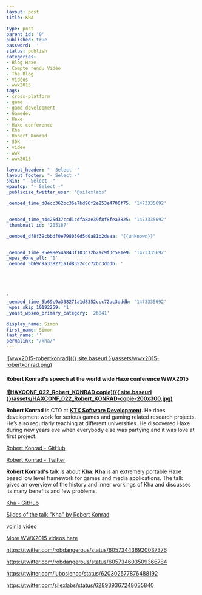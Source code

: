 ```yaml
---
layout: post
title: KHA

type: post
parent_id: '0'
published: true
password: ''
status: publish
categories:
- Blog Haxe
- Compte rendu Vidéo
- The Blog
- Vidéos
- wwx2015
tags:
- cross-platform
- game
- game development
- Gamedev
- Haxe
- Haxe conference
- Kha
- Robert Konrad
- SDK
- video
- wwx
- wwx2015

layout_header: "- Select -"
layout_footer: "- Select -"
skin: "- Select -"
wpautop: "- Select -"
_publicize_twitter_user: "@silexlabs"

_oembed_time_d0ecc362bc36e7bd96f2e253e4706f75: '1473335692'


_oembed_time_a4425d37ccd1cdfa8ae39f8f8fea3825: '1473335692'
_thumbnail_id: '205187'

_oembed_df8f39cbbdf0e798050d5d0a81b2deaa: "{{unknown}}"


_oembed_time_85e98e54a843f103c72b2ac9f3c581e9: '1473335692'
_wpas_done_all: '1'
_oembed_5b69c9a338271a1d8352ccc72bc3dddb: '





'
_oembed_time_5b69c9a338271a1d8352ccc72bc3dddb: '1473335692'
_wpas_skip_10192259: '1'
_yoast_wpseo_primary_category: '26841'

display_name: Simon
first_name: Simon
last_name: ''
permalink: "/kha/"
---
```


[![wwx2015-robertkonrad]({{ site.baseurl }}/assets/wwx2015-robertkonrad.png)](https://www.silexlabs.org/wp-content/uploads/2015/07/wwx2015-robertkonrad.png)

#### Robert Konrad's speech at the world wide Haxe conference WWX2015

**[![HAXCONF_022_Robert_KONRAD copie]({{ site.baseurl }}/assets/HAXCONF_022_Robert_KONRAD-copie-200x300.jpg)](https://www.silexlabs.org/wp-content/uploads/2015/07/HAXCONF_022_Robert_KONRAD-copie.jpg)**

**Robert Konrad** is CTO at **[KTX Software Development](http://tech.ktxsoftware.com/)**. He does development work for serious games and gaming related research projects. He’s also regurlarly teaching at different universities. He discovered Haxe during new years eve when everybody else was partying and it was love at first project.

[Robert Konrad - GitHub](https://github.com/RobDangerous?tab=activity)

[Robert Konrad - Twitter](https://twitter.com/robdangerous)

**Robert Konrad's** talk is about
**Kha**: 
**Kha** is an extremely portable Haxe based low level framework for games and media applications. The talk gives an overview of the history and inner workings of Kha and discusses its many benefits and few problems.

[Kha - GitHub](https://github.com/KTXSoftware/Kha)



[Slides of the talk "Kha" by Robert Konrad](https://github.com/KTXSoftware/Kha)

[voir la video](https://youtu.be/vGQjlfq7BwI)


[More WWX2015 videos here](https://www.silexlabs.org/wrapping-up-wwx2015/)

https://twitter.com/robdangerous/status/605734436920037376

https://twitter.com/robdangerous/status/605734603509366784

https://twitter.com/luboslenco/status/620302577876488192

https://twitter.com/silexlabs/status/628939367248035840
